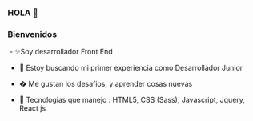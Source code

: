### HOLA 👋
###  Bienvenidos 

 <img className="../giphy-unscreen" />
- ✨Soy desarrollador Front End

- 🔭 Estoy buscando mi primer experiencia como Desarrollador Junior

- � Me gustan los desafios, y aprender cosas nuevas 

- 🤔 Tecnologias que manejo : HTML5, CSS (Sass), Javascript, Jquery, React js

